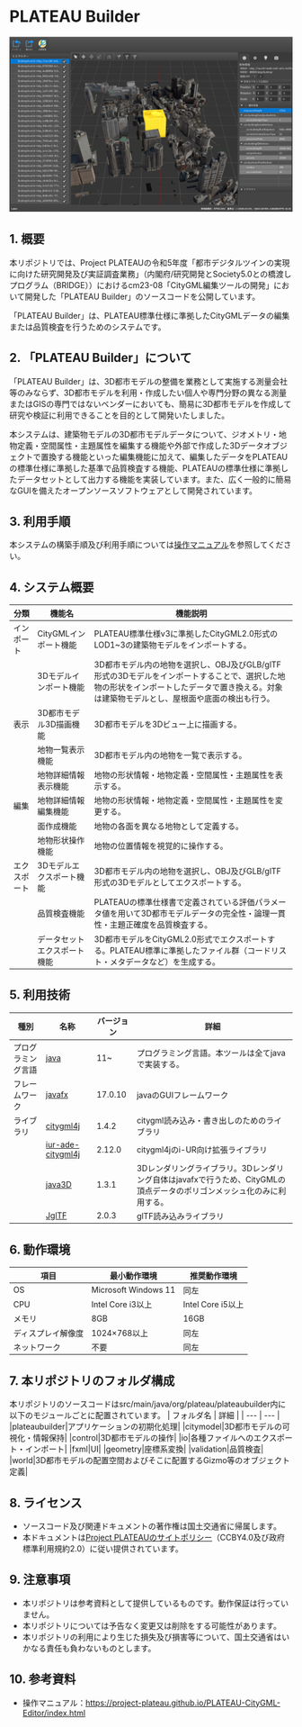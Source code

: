# PLATEAU Builder
![スクリーンショット 2024-02-14 171551](./Documentation/resources/Index/index.png)


## 1. 概要
本リポジトリでは、Project PLATEAUの令和5年度「都市デジタルツインの実現に向けた研究開発及び実証調査業務」（内閣府/研究開発とSociety5.0との橋渡しプログラム（BRIDGE））におけるcm23-08「CityGML編集ツールの開発」において開発した「PLATEAU Builder」のソースコードを公開しています。

「PLATEAU Builder」は、PLATEAU標準仕様に準拠したCityGMLデータの編集または品質検査を行うためのシステムです。

## 2. 「PLATEAU Builder」について
「PLATEAU Builder」は、3D都市モデルの整備を業務として実施する測量会社等のみならず、3D都市モデルを利用・作成したい個人や専門分野の異なる測量またはGISの専門ではないベンダーにおいても、簡易に3D都市モデルを作成して研究や検証に利用できることを目的として開発いたしました。

本システムは、建築物モデルの3D都市モデルデータについて、ジオメトリ・地物定義・空間属性・主題属性を編集する機能や外部で作成した3Dデータオブジェクトで置換する機能といった編集機能に加えて、編集したデータをPLATEAUの標準仕様に準拠した基準で品質検査する機能、PLATEAUの標準仕様に準拠したデータセットとして出力する機能を実装しています。また、広く一般的に簡易なGUIを備えたオープンソースソフトウェアとして開発されています。

## 3. 利用手順
本システムの構築手順及び利用手順については[操作マニュアル](https://project-plateau.github.io/PLATEAU-CityGML-Editor/index.html)を参照してください。

## 4. システム概要
|分類|機能名|機能説明|
|---|---|---|
|インポート|CityGMLインポート機能|PLATEAU標準仕様v3に準拠したCityGML2.0形式のLOD1~3の建築物モデルをインポートする。|
||3Dモデルインポート機能|3D都市モデル内の地物を選択し、OBJ及びGLB/glTF形式の3Dモデルをインポートすることで、選択した地物の形状をインポートしたデータで置き換える。対象は建築物モデルとし、屋根面や底面の検出も行う。|
|表示|3D都市モデル3D描画機能|3D都市モデルを3Dビュー上に描画する。|
||地物一覧表示機能|3D都市モデル内の地物を一覧で表示する。|
||地物詳細情報表示機能|地物の形状情報・地物定義・空間属性・主題属性を表示する。|
|編集|地物詳細情報編集機能|地物の形状情報・地物定義・空間属性・主題属性を変更する。|
||面作成機能|地物の各面を異なる地物として定義する。|
||地物形状操作機能|地物の位置情報を視覚的に操作する。|
|エクスポート|3Dモデルエクスポート機能|3D都市モデル内の地物を選択し、OBJ及びGLB/glTF形式の3Dモデルとしてエクスポートする。|
||品質検査機能|PLATEAUの標準仕様書で定義されている評価パラメータ値を用いて3D都市モデルデータの完全性・論理一貫性・主題正確度を品質検査する。|
||データセットエクスポート機能|3D都市モデルをCityGML2.0形式でエクスポートする。PLATEAU標準に準拠したファイル群（コードリスト・メタデータなど）を生成する。|

## 5. 利用技術
| 種別 | 名称 | バージョン | 詳細 |
| --- | --- | --- | --- |
|プログラミング言語|[java](https://www.java.com/ja/)|11~|プログラミング言語。本ツールは全てjavaで実装する。|
|フレームワーク|[javafx](https://openjfx.io/)|17.0.10|javaのGUIフレームワーク|
|ライブラリ|[citygml4j](https://github.com/citygml4j/citygml4j)|1.4.2|citygml読み込み・書き出しのためのライブラリ|
||[iur-ade-citygml4j](https://github.com/citygml4j/iur-ade-citygml4j)|2.12.0|citygml4jのi-UR向け拡張ライブラリ|
||[java3D](https://www.oracle.com/java/technologies/javase/java-3d.html)|1.3.1|3Dレンダリングライブラリ。3Dレンダリング自体はjavafxで行うため、CityGMLの頂点データのポリゴンメッシュ化のみに利用する。|
||[JglTF](https://github.com/javagl/JglTF)|2.0.3|glTF読み込みライブラリ|

## 6. 動作環境
| 項目 | 最小動作環境 | 推奨動作環境 |
| --- | --- | --- |
|OS|Microsoft Windows 11|同左|
|CPU|Intel Core i3以上|Intel Core i5以上|
|メモリ|8GB|16GB|
|ディスプレイ解像度|1024×768以上|同左|
|ネットワーク|不要|同左|

## 7. 本リポジトリのフォルダ構成
本リポジトリのソースコードはsrc/main/java/org/plateau/plateaubuilder内に以下のモジュールごとに配置されています。
| フォルダ名 | 詳細 |
| --- | --- |
|plateaubuilder|アプリケーションの初期化処理|
|citymodel|3D都市モデルの可視化・情報保持|
|control|3D都市モデルの操作|
|io|各種ファイルへのエクスポート・インポート|
|fxml|UI|
|geometry|座標系変換|
|validation|品質検査|
|world|3D都市モデルの配置空間およびそこに配置するGizmo等のオブジェクト定義|

## 8. ライセンス
- ソースコード及び関連ドキュメントの著作権は国土交通省に帰属します。
- 本ドキュメントは[Project PLATEAUのサイトポリシー](https://www.mlit.go.jp/plateau/site-policy/)（CCBY4.0及び政府標準利用規約2.0）に従い提供されています。

## 9. 注意事項
- 本リポジトリは参考資料として提供しているものです。動作保証は行っていません。
- 本リポジトリについては予告なく変更又は削除をする可能性があります。
- 本リポジトリの利用により生じた損失及び損害等について、国土交通省はいかなる責任も負わないものとします。

## 10. 参考資料
- 操作マニュアル：https://project-plateau.github.io/PLATEAU-CityGML-Editor/index.html
